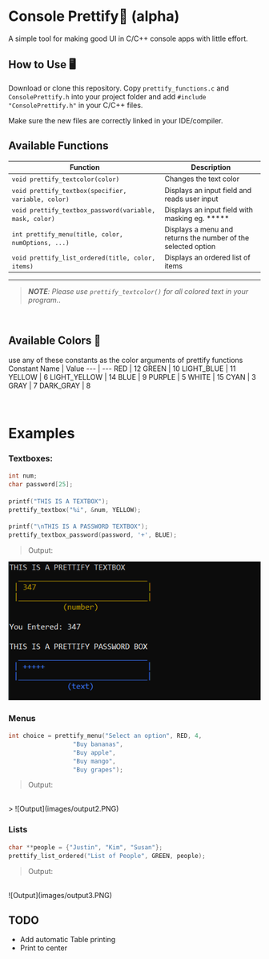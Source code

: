 # Console Prettify🎨 (alpha)
A simple tool for making good UI in C/C++ console apps with little effort.

## How to Use 🖥️
Download or clone this repository. Copy `prettify_functions.c` and `ConsolePrettify.h` into your project folder and add `#include "ConsolePrettify.h"` in your C/C++ files.

Make sure the new files are correctly linked in your IDE/compiler.

## Available Functions

Function | Description
--- | --- 
`void prettify_textcolor(color)` | Changes the text color
`void prettify_textbox(specifier, variable, color)` | Displays an input field and reads user input
`void prettify_textbox_password(variable, mask, color)` | Displays an input field with masking eg. *****
`int prettify_menu(title, color, numOptions, ...)` | Displays a menu and returns the number of the selected option
`void prettify_list_ordered(title, color, items)` | Displays an ordered list of items


---
> _**NOTE**: Please use `prettify_textcolor()` for all colored text in your program._.

<br>

## Available Colors 🌈
use any of these constants as the color arguments of prettify functions
Constant Name | Value
--- | --- 
RED | 12
GREEN |  10
LIGHT_BLUE | 11
YELLOW | 6
LIGHT_YELLOW | 14
BLUE | 9
PURPLE | 5
WHITE | 15
CYAN | 3
GRAY | 7
DARK_GRAY | 8

<br>

# Examples
### Textboxes:

```c
int num;
char password[25];

printf("THIS IS A TEXTBOX");
prettify_textbox("%i", &num, YELLOW);

printf("\nTHIS IS A PASSWORD TEXTBOX");
prettify_textbox_password(password, '+', BLUE);
```
> Output:

![Output](images/output1.PNG)


### Menus
```c
int choice = prettify_menu("Select an option", RED, 4,
                  "Buy bananas",
                  "Buy apple",
                  "Buy mango",
                  "Buy grapes");
```
> Output:
<br>
> ![Output](images/output2.PNG)


### Lists
```c
char **people = {"Justin", "Kim", "Susan"};
prettify_list_ordered("List of People", GREEN, people);
```
> Output:
<br>
![Output](images/output3.PNG)

## TODO
- Add automatic Table printing
- Print to center
